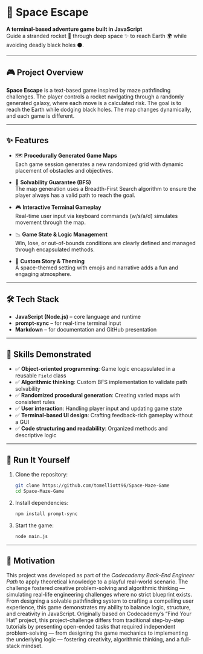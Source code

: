 # 🚀 Space Escape

**A terminal-based adventure game built in JavaScript**  
Guide a stranded rocket 🚀 through deep space ✨ to reach Earth 🌍 while avoiding deadly black holes ⚫️.

---

## 🎮 Project Overview

**Space Escape** is a text-based game inspired by maze pathfinding challenges. The player controls a rocket navigating through a randomly generated galaxy, where each move is a calculated risk. The goal is to reach the Earth while dodging black holes. The map changes dynamically, and each game is different.

---

## ✨ Features

- 🗺️ **Procedurally Generated Game Maps**  
  Each game session generates a new randomized grid with dynamic placement of obstacles and objectives.

- 🧠 **Solvability Guarantee (BFS)**  
  The map generation uses a Breadth-First Search algorithm to ensure the player always has a valid path to reach the goal.

- 🎮 **Interactive Terminal Gameplay**  
  Real-time user input via keyboard commands (w/s/a/d) simulates movement through the map.

- 📉 **Game State & Logic Management**  
  Win, lose, or out-of-bounds conditions are clearly defined and managed through encapsulated methods.

- 🌌 **Custom Story & Theming**  
  A space-themed setting with emojis and narrative adds a fun and engaging atmosphere.

---

## 🛠️ Tech Stack

- **JavaScript (Node.js)** – core language and runtime  
- **prompt-sync** – for real-time terminal input  
- **Markdown** – for documentation and GitHub presentation

---

## 🧠 Skills Demonstrated

- ✅ **Object-oriented programming**: Game logic encapsulated in a reusable `Field` class  
- ✅ **Algorithmic thinking**: Custom BFS implementation to validate path solvability  
- ✅ **Randomized procedural generation**: Creating varied maps with consistent rules  
- ✅ **User interaction**: Handling player input and updating game state  
- ✅ **Terminal-based UI design**: Crafting feedback-rich gameplay without a GUI  
- ✅ **Code structuring and readability**: Organized methods and descriptive logic

---

## 🚀 Run It Yourself

1. Clone the repository:
   ```bash
   git clone https://github.com/tomelliott96/Space-Maze-Game
   cd Space-Maze-Game
   ```

2. Install dependencies:
    ```bash
    npm install prompt-sync
    ```

3. Start the game:
    ```bash
    node main.js
    ```

---

## 🙋 Motivation

This project was developed as part of the *Codecademy Back-End Engineer Path* to apply theoretical knowledge to a playful real-world scenario. The challenge fostered creative problem-solving and algorithmic thinking — simulating real-life engineering challenges where no strict blueprint exists. From designing a solvable pathfinding system to crafting a compelling user experience, this game demonstrates my ability to balance logic, structure, and creativity in JavaScript.
Originally based on Codecademy’s “Find Your Hat” project, this project-challenge differs from traditional step-by-step tutorials by presenting open-ended tasks that required independent problem-solving — from designing the game mechanics to implementing the underlying logic — fostering creativity, algorithmic thinking, and a full-stack mindset.